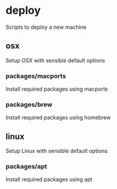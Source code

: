deploy
======

Scripts to deploy a new machine

osx
---

Setup OSX with sensible default options

### packages/macports

Install required packages using macports

### packages/brew

Install required packages using homebrew

linux
-----

Setup Linux with sensible default options

### packages/apt

Install required packages using apt

